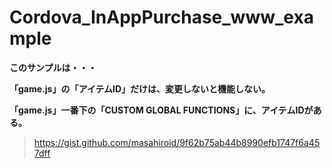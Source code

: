 # Cordova_InAppPurchase_www_example

__このサンプルは・・・__

__「game.js」の「アイテムID」だけは、変更しないと機能しない。__

__「game.js」一番下の「CUSTOM GLOBAL FUNCTIONS」に、アイテムIDがある。__


>https://gist.github.com/masahiroid/9f62b75ab44b8990efb1747f6a457dff

